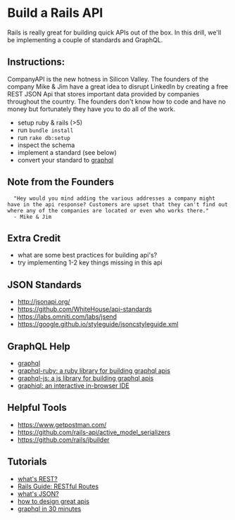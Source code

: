 # Build a Rails API

Rails is really great for building quick APIs out of the box. In this drill, we'll be implementing a couple of standards and GraphQL.

## Instructions:
CompanyAPI is the new hotness in Silicon Valley. The founders of the company Mike & Jim have a great idea to disrupt LinkedIn by creating a free REST JSON Api that stores important data provided by companies throughout the country. The founders don't know how to code and have no money but fortunately they have you to do all of the work. 

- setup ruby & rails (>5)
- run `bundle install`
- run `rake db:setup` 
- inspect the schema
- implement a standard (see below)
- convert your standard to [graphql](http://graphql.org/)

## Note from the Founders
```
  "Hey would you mind adding the various addresses a company might have in the api response? Customers are upset that they can't find out where any of the companies are located or even who works there."
  - Mike & Jim
```

## Extra Credit
- what are some best practices for building api's?
- try implementing 1-2 key things missing in this api

## JSON Standards
- http://jsonapi.org/
- https://github.com/WhiteHouse/api-standards
- https://labs.omniti.com/labs/jsend
- https://google.github.io/styleguide/jsoncstyleguide.xml

## GraphQL Help
- [graphql](http://graphql.org/)
- [graphql-ruby: a ruby library for building graphql apis](https://github.com/rmosolgo/graphql-ruby)
- [graphql-js: a js library for building graphql apis](https://github.com/graphql/graphql-js/)
- [graphiql: an interactive in-browser IDE](https://github.com/graphql/graphiql)

## Helpful Tools
- https://www.getpostman.com/
- https://github.com/rails-api/active_model_serializers
- https://github.com/rails/jbuilder

## Tutorials
- [what's REST?](https://stackoverflow.com/questions/671118/what-exactly-is-restful-programming)
- [Rails Guide: RESTful Routes](http://guides.rubyonrails.org/routing.html#crud-verbs-and-actions)
- [what's JSON?](https://developers.squarespace.com/what-is-json/)
- [how to design great apis](https://www.youtube.com/watch?v=qCdpTji8nxo)
- [graphql in 30 minutes](https://www.youtube.com/watch?v=UBGzsb2UkeY)
